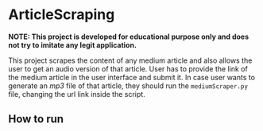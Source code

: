 # ArticleScraping

**NOTE: This project is developed for educational purpose only and does not try to imitate any legit application.**

This project scrapes the content of any medium article and also allows the user to get an audio version of that article.
User has to provide the link of the medium article in the user interface and submit it. In case user wants to generate an *mp3* file 
of that article, they should run the `mediumScraper.py` file, changing the url link inside the script. 

## How to run
